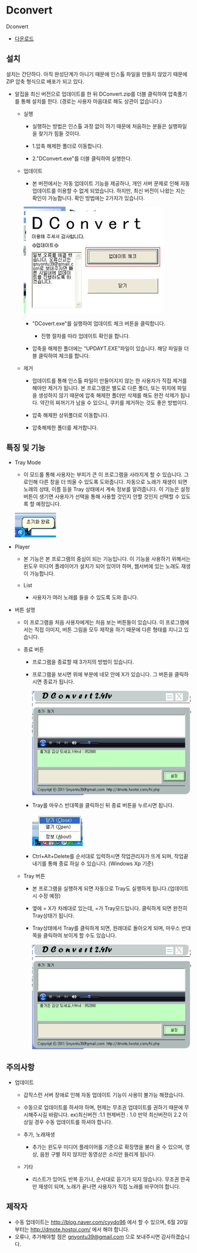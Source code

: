 # Dconvert
Dconvert

- [다운로드](./build/DConvert_x86_0.0.1.zip?raw=true)

## 설치
설치는 간단하다. 아직 완성단계가 아니기 때문에 인스톨 파일을 만들지 않았기 때문에 ZIP 압축 형식으로 배포가 되고 있다.

- 알집을 최신 버전으로 업데이트를 한 뒤 DConvert.zip를 더블 클릭하여 압축풀기를 통해 설치를 한다. (경로는 사용자 마음대로 해도 상관이 없습니다.)

    - 실행
        - 실행하는 방법은 인스톨 과정 없이 하기 때문에 처음하는 분들은 실행파일을 찾기가 힘들 것이다.

        - 1.압축 해제한 폴더로 이동합니다.
        - 2."DConvert.exe"를 더블 클릭하여 실행한다.

    - 업데이트
        - 본 버전에서는 자동 업데이트 기능을 제공하나, 개인 서버 문제로 인해 자동업데이트를 이용할 수 없게 되었습니다. 하지만, 최신 버전이 나왔는 지는 확인이 가능합니다. 확인 방법에는 2가지가 있습니다.

        ![image1](./git-image/avsw.JPG)

        - "DCovert.exe"를 실행하여 업데이트 체크 버튼을 클릭합니다.
            - 진행 절차를 따라 업데이트 확인을 합니다.

        - 압축을 해제한 폴더에는 “UPDAYT.EXE"파일이 있습니다. 해당 파일을 더블 클릭하여 체크를 합니다.

    - 제거
        - 업데이트를 통해 인스톨 파일이 만들어지지 않는 한 사용자가 직접 제거를 해야만 제거가 됩니다. 본 프로그램은 별도로 다른 폴더, 또는 위치에 파일을 생성하지 않기 때문에 압축 해제한 폴더만 삭제를 해도 완전 삭제가 됩니다. 약간의 찌꺼기가 남을 수 있으니, 쿠키를 제거하는 것도 좋은 방법이다.

        - 압축 해제한 상위폴더로 이동합니다.
        - 압축해제한 폴더를 제거합니다.


## 특징 및 기능

- Tray Mode
    - 이 모드를 통해 사용자는 부피가 큰 이 프로그램을 사라지게 할 수 있습니다. 그로인해 다른 창을 더 띄울 수 있도록 도와줍니다. 자동으로 노래가 재생이 되면 노래의 상태, 이름 등을 Tray 상태에서 계속 정보를 알려줍니다. 이 기능은 설정 버튼이 생기면 사용자가 선택을 통해 사용할 것인지 안할 것인지 선택할 수 있도록 할 예정입니다.

    ![image2](./git-image/avsw2.JPG)

- Player
    - 본 기능은 본 프로그램의 중심이 되는 기능입니다. 이 기능을 사용하기 위해서는 윈도우 미디어 플레이어가 설치가 되어 있어야 하며, 웹서버에 있는 노래도 재생이 가능합니다.

    - List
        - 사용자가 여러 노래를 들을 수 있도록 도와 줍니다.

- 버튼 설명
    - 이 프로그램을 처음 사용자에게는 처음 보는 버튼들이 있습니다. 이 프로그램에서는 직접 이미지, 버튼 그림을 모두 제작을 하기 때문에 다른 형태를 지니고 있습니다.

    - 종료 버튼
        - 프로그램을 종료할 때 3가지의 방법이 있습니다.

        - 프로그램을 보시면 위에 부분에 네모 안에 X가 있습니다. 그 버튼을 클릭하시면 종료가 됩니다.

            ![image2](./git-image/avsw3.JPG)

        - Tray를 마우스 반대쪽을 클릭하신 뒤 종료 버튼을 누르시면 됩니다.

            ![image2](./git-image/avsw4.JPG)

        - Ctrl+Alt+Delete를 순서대로 입력하시면 작업관리자가 뜨게 되며, 작업끝내기를 통해 종료 하실 수 있습니다. (Windows Xp 기준)

    - Tray 버튼
        - 본 프로그램을 실행하게 되면 자동으로 Tray도 실행하게 됩니다.(업데이트시 수정 예정)
        - 옆에 = X가 차례대로 있는데, =가 Tray모드입니다. 클릭하게 되면 완전히 Tray상태가 됩니다.
        - Tray상태에서 Tray를 클릭하게 되면, 원래대로 돌아오게 되며, 마우스 반대쪽을 클릭하여 보이게 할 수도 있습니다.

            ![image2](./git-image/avsw3.JPG)

## 주의사항

- 업데이트

    - 갑작스런 서버 장애로 인해 자동 업데이트 기능이 사용이 불가능 해졌습니다.
    - 수동으로 업데이트를 하셔야 하며, 현제는 무조권 업데이트를 권하기 때문에 무시해주시길 바람니다. ex)최신버전 :1.1 현제버전 : 1.0 만약 최신버전이 2.2 이상일 경우 수동 업데이트를 하셔야 합니다.

    - 추가, 노래재생
        - 추가는 윈도우 미디어 플레이어를 기준으로 확장명을 불러 올 수 있으며, 영상, 음원 구별 하지 않지만 동영상은 소리만 들리게 됩니다.

    - 기타
        - 리스트가 있어도 반복 듣기나, 순서대로 듣기가 되지 않습니다. 무조권 한곡만 재생이 되며, 노래가 끝나면 사용자가 직접	 노래를 바꾸어야 합니다.

## 제작자
- 수동 업데이트는 http://blog.naver.com/cyydo96 에서 할 수 있으며, 6월 20일 부터는 http://dmote.hostoi.com/ 에서 해야 합니다.
- 오류나, 추가해야할 점은 gnyontu39@gmail.com 으로 보내주시면 감사하겠습니다.